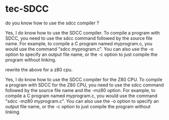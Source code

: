 # tec-SDCC

do you know how to use the sdcc compiler ?

Yes, I do know how to use the SDCC compiler. To compile a program with SDCC, you need to use the sdcc command followed by the source file name. For example, to compile a C program named myprogram.c, you would use the command "sdcc myprogram.c". You can also use the -o option to specify an output file name, or the -c option to just compile the program without linking. 

rewrite the above for a z80 cpu.


Yes, I do know how to use the SDCC compiler for the Z80 CPU. To compile a program with SDCC for the Z80 CPU, you need to use the sdcc command followed by the source file name and the -mz80 option. For example, to compile a C program named myprogram.c, you would use the command "sdcc -mz80 myprogram.c". You can also use the -o option to specify an output file name, or the -c option to just compile the program without linking.

